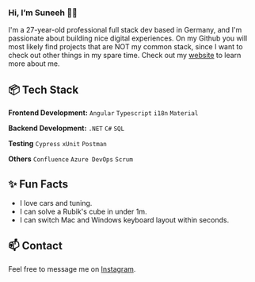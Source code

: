 ### Hi, I’m Suneeh 🤙🏽

I'm a 27-year-old professional full stack dev based in Germany, and I'm passionate about building nice digital experiences. On my Github you will most likely find projects that are NOT my common stack, since I want to check out other things in my spare time. Check out my [website](https://suneeh.de) to learn more about me.

## 📦 Tech Stack

**Frontend Development:** `Angular` `Typescript` `i18n` `Material`

**Backend Development:** `.NET` `C#` `SQL`

**Testing** `Cypress` `xUnit` `Postman`

**Others** `Confluence` `Azure DevOps` `Scrum`

## ✨ Fun Facts

- I love cars and tuning.
- I can solve a Rubik's cube in under 1m.
- I can switch Mac and Windows keyboard layout within seconds.

## 📫 Contact

Feel free to message me on [Instagram](https://www.instagram.com/_suneeh/).
